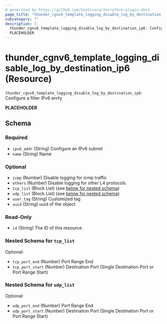 ```yaml
---
# generated by https://github.com/hashicorp/terraform-plugin-docs
page_title: "thunder_cgnv6_template_logging_disable_log_by_destination_ip6 Resource - terraform-provider-thunder"
subcategory: ""
description: |-
  thunder_cgnv6_template_logging_disable_log_by_destination_ip6: Configure a filter IPv6 enrty
  PLACEHOLDER
---
```


# thunder_cgnv6_template_logging_disable_log_by_destination_ip6 (Resource)

`thunder_cgnv6_template_logging_disable_log_by_destination_ip6`: Configure a filter IPv6 enrty

__PLACEHOLDER__



<!-- schema generated by tfplugindocs -->
## Schema

### Required

- `ipv6_addr` (String) Configure an IPv6 subnet
- `name` (String) Name

### Optional

- `icmp` (Number) Disable logging for icmp traffic
- `others` (Number) Disable logging for other L4 protocols
- `tcp_list` (Block List) (see [below for nested schema](#nestedblock--tcp_list))
- `udp_list` (Block List) (see [below for nested schema](#nestedblock--udp_list))
- `user_tag` (String) Customized tag
- `uuid` (String) uuid of the object

### Read-Only

- `id` (String) The ID of this resource.

<a id="nestedblock--tcp_list"></a>
### Nested Schema for `tcp_list`

Optional:

- `tcp_port_end` (Number) Port Range End
- `tcp_port_start` (Number) Destination Port (Single Destination Port or Port Range Start)


<a id="nestedblock--udp_list"></a>
### Nested Schema for `udp_list`

Optional:

- `udp_port_end` (Number) Port Range End
- `udp_port_start` (Number) Destination Port (Single Destination Port or Port Range Start)


